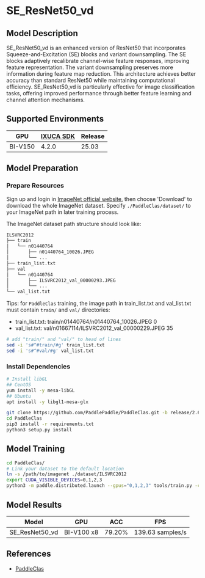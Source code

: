 # SE_ResNet50_vd

## Model Description

SE_ResNet50_vd is an enhanced version of ResNet50 that incorporates Squeeze-and-Excitation (SE) blocks and variant
downsampling. The SE blocks adaptively recalibrate channel-wise feature responses, improving feature representation. The
variant downsampling preserves more information during feature map reduction. This architecture achieves better accuracy
than standard ResNet50 while maintaining computational efficiency. SE_ResNet50_vd is particularly effective for image
classification tasks, offering improved performance through better feature learning and channel attention mechanisms.

## Supported Environments

| GPU    | [IXUCA SDK](https://gitee.com/deep-spark/deepspark#%E5%A4%A9%E6%95%B0%E6%99%BA%E7%AE%97%E8%BD%AF%E4%BB%B6%E6%A0%88-ixuca) | Release |
|--------|-----------|---------|
| BI-V150 | 4.2.0     |  25.03  |

## Model Preparation

### Prepare Resources

Sign up and login in [ImageNet official website](https://www.image-net.org/index.php), then choose 'Download' to
download the whole ImageNet dataset. Specify `./PaddleClas/dataset/` to your ImageNet path in later training process.

The ImageNet dataset path structure should look like:

```bash
ILSVRC2012
├── train
│   └── n01440764
│       ├── n01440764_10026.JPEG
│       └── ...
├── train_list.txt
├── val
│   └── n01440764
│       ├── ILSVRC2012_val_00000293.JPEG
│       └── ...
└── val_list.txt
```

Tips: for `PaddleClas` training, the image path in train_list.txt and val_list.txt must contain `train/` and `val/`
directories:

- train_list.txt: train/n01440764/n01440764_10026.JPEG 0
- val_list.txt: val/n01667114/ILSVRC2012_val_00000229.JPEG 35

```bash
# add "train/" and "val/" to head of lines
sed -i 's#^#train/#g' train_list.txt
sed -i 's#^#val/#g' val_list.txt
```

### Install Dependencies

```bash
# Install libGL
## CentOS
yum install -y mesa-libGL
## Ubuntu
apt install -y libgl1-mesa-glx

git clone https://github.com/PaddlePaddle/PaddleClas.git -b release/2.6 --depth=1
cd PaddleClas
pip3 install -r requirements.txt
python3 setup.py install
```

## Model Training

```bash
cd PaddleClas/
# Link your dataset to the default location
ln -s /path/to/imagenet ./dataset/ILSVRC2012
export CUDA_VISIBLE_DEVICES=0,1,2,3
python3 -m paddle.distributed.launch --gpus="0,1,2,3" tools/train.py -c ./ppcls/configs/ImageNet/SENet/SE_ResNet50_vd.yaml
```

## Model Results

| Model          | GPU        | ACC    | FPS              |
|----------------|------------|--------|------------------|
| SE_ResNet50_vd | BI-V100 x8 | 79.20% | 139.63 samples/s |

## References

- [PaddleClas](https://github.com/PaddlePaddle/PaddleClas)
